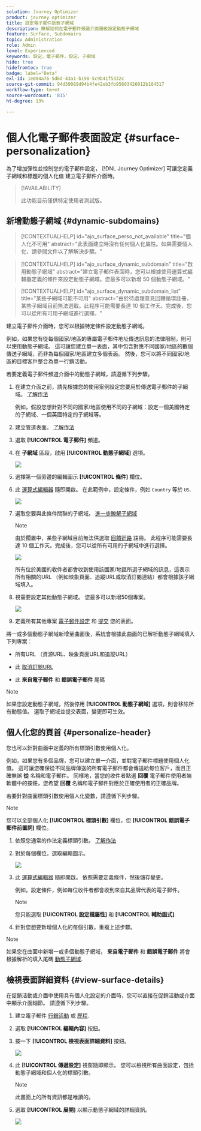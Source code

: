 ```yaml
---
solution: Journey Optimizer
product: journey optimizer
title: 設定電子郵件動態子網域
description: 瞭解如何在電子郵件頻道介面層級設定動態子網域
feature: Surface, Subdomains
topic: Administration
role: Admin
level: Experienced
keywords: 設定，電子郵件，設定，子網域
hide: true
hidefromtoc: true
badge: label="Beta"
exl-id: 1e004a76-5d6d-43a1-b198-5c9b41f5332c
source-git-commit: 94d39089d94b4fe42eb3fb95603426012b104517
workflow-type: tm+mt
source-wordcount: '815'
ht-degree: 13%

---
```


# 個人化電子郵件表面設定 {#surface-personalization}

為了增加彈性並控制您的電子郵件設定， [!DNL Journey Optimizer] 可讓您定義子網域和標題的個人化值<!--and URL tracking parameters--> 建立電子郵件介面時。

>[!AVAILABILITY]
>
>此功能目前僅供特定使用者測試版。 <!--To join the beta program, contact Adobe Customer Care.-->

## 新增動態子網域 {#dynamic-subdomains}

>[!CONTEXTUALHELP]
>id="ajo_surface_perso_not_available"
>title="個人化不可用"
>abstract="此表面建立時沒有任何個人化屬性。如果需要個人化，請參閱文件以了解解決步驟。"

>[!CONTEXTUALHELP]
>id="ajo_surface_dynamic_subdomain"
>title="啟用動態子網域"
>abstract="建立電子郵件表面時，您可以根據使用運算式編輯器定義的條件來設定動態子網域。您最多可以新增 50 個動態子網域。"

>[!CONTEXTUALHELP]
>id="ajo_surface_dynamic_subdomain_list"
>title="某些子網域可能不可用"
>abstract="由於待處理意見回饋循環註冊，某些子網域目前無法選取。此程序可能需要長達 10 個工作天。完成後，您可以從所有可用子網域進行選擇。"

建立電子郵件介面時，您可以根據特定條件設定動態子網域。

例如，如果您有從每個國家/地區的專屬電子郵件地址傳送訊息的法律限制，則可以使用動態子網域。 這可讓您建立單一表面，其中包含對應不同國家/地區的數個傳送子網域，而非為每個國家/地區建立多個表面。 然後，您可以將不同國家/地區的目標客戶整合為單一行銷活動。

若要定義電子郵件頻道介面中的動態子網域，請遵循下列步驟。

1. 在建立介面之前，請先根據您的使用案例設定您要用於傳送電子郵件的子網域。 [了解作法](../configuration/about-subdomain-delegation.md)

   例如，假設您想針對不同的國家/地區使用不同的子網域：設定一個美國特定的子網域、一個英國特定的子網域等。

1. 建立管道表面。 [了解作法](../configuration/channel-surfaces.md)

1. 選取 **[!UICONTROL 電子郵件]** 頻道。

1. 在 **子網域** 區段，啟用 **[!UICONTROL 動態子網域]** 選項。

   ![](assets/surface-email-dynamic-subdomain.png)

1. 選擇第一個旁邊的編輯圖示 **[!UICONTROL 條件]** 欄位。

1. 此 [運算式編輯器](../personalization/personalization-build-expressions.md) 隨即開啟。 在此範例中，設定條件，例如 `Country` 等於 `US`.

   ![](assets/surface-email-edit-condition.png)

1. 選取您要與此條件關聯的子網域。 [進一步瞭解子網域](../configuration/about-subdomain-delegation.md)

   >[!NOTE]
   >
   >由於擱置中，某些子網域目前無法供選取 [回饋迴路](../reports/deliverability.md#feedback-loops) 註冊。 此程序可能需要長達 10 個工作天。完成後，您可以從所有可用的子網域中進行選擇。 <!--where FL registration happens? is it when delegating a subdomain and you're awaiting from subdomain validation? or is it on ISP side only?-->

   ![](assets/surface-email-select-subdomain.png)

   所有位於美國的收件者都會收到使用該國家/地區所選子網域的訊息，這表示所有相關的URL （例如映象頁面、追蹤URL或取消訂閱連結）都會根據該子網域填入。

1. 視需要設定其他動態子網域。 您最多可以新增50個專案。

   ![](assets/surface-email-add-dynamic-subdomain.png)

   <!--Select the [IP pool](../configuration/ip-pools.md) to associate with the surface. [Learn more](email-settings.md#subdomains-and-ip-pools)-->

1. 定義所有其他專案 [電子郵件設定](email-settings.md) 和 [提交](../configuration/channel-surfaces.md#create-channel-surface) 您的表面。

將一或多個動態子網域新增至曲面後，系統會根據此曲面的已解析動態子網域填入下列專案：

* 所有URL （資源URL、映象頁面URL和追蹤URL）

* 此 [取消訂閱URL](email-settings.md#list-unsubscribe)

* 此 **來自電子郵件** 和 **錯誤電子郵件** 尾碼

>[!NOTE]
>
>如果您設定動態子網域，然後停用 **[!UICONTROL 動態子網域]** 選項，則會移除所有動態值。 選取子網域並提交表面，變更即可生效。

## 個人化您的頁首 {#personalize-header}

您也可以針對曲面中定義的所有標頭引數使用個人化。

例如，如果您有多個品牌，您可以建立單一介面，並對電子郵件標題使用個人化值。 這可讓您確保從不同品牌傳送的所有電子郵件都會傳送給每位客戶，而且正確無誤 **從** 名稱和電子郵件。 同樣地，當您的收件者點選 **回覆** 電子郵件使用者端軟體中的按鈕，您希望 **回覆** 名稱和電子郵件對應於正確使用者的正確品牌。

若要針對曲面標頭引數使用個人化變數，請遵循下列步驟。

>[!NOTE]
>
>您可以全部個人化 **[!UICONTROL 標頭引數]** 欄位，但 **[!UICONTROL 錯誤電子郵件前置詞]** 欄位。


1. 依照您通常的作法定義標頭引數。 [了解作法](email-settings.md#email-header)

1. 對於每個欄位，選取編輯圖示。

   ![](assets/surface-email-personalize-header.png)

1. 此 [運算式編輯器](../personalization/personalization-build-expressions.md) 隨即開啟。 依照需要定義條件，然後儲存變更。

   例如，設定條件，例如每位收件者都會收到來自其品牌代表的電子郵件。

   >[!NOTE]
   >
   >您只能選取 **[!UICONTROL 設定檔屬性]** 和 **[!UICONTROL 輔助函式]**.

1. 針對您想要新增個人化的每個引數，重複上述步驟。

>[!NOTE]
>
>如果您在曲面中新增一或多個動態子網域， **來自電子郵件** 和 **錯誤電子郵件** 將會根據解析的填入尾碼 [動態子網域](#dynamic-subdomains).

<!--
## Use personalized URL tracking {#personalize-url-tracking}

To use personalized URL tracking prameters, follow the steps below.

1. Select the profile attribute of your choice from the expression editor.

1. Repeat the steps above for each tracking parameter you want to personalize.

Now when the email is sent out, this parameter will be automatically appended to the end of the URL. You can then capture this parameter in web analytics tools or in performance reports.
-->

## 檢視表面詳細資料 {#view-surface-details}

在促銷活動或介面中使用具有個人化設定的介面時，您可以直接在促銷活動或介面中顯示介面細節。 請遵循下列步驟。

1. 建立電子郵件 [行銷活動](../campaigns/create-campaign.md) 或 [歷程](../building-journeys/journey-gs.md).

1. 選取 **[!UICONTROL 編輯內容]** 按鈕。

1. 按一下 **[!UICONTROL 檢視表面詳細資料]** 按鈕。

   ![](assets/campaign-view-surface-details.png)

1. 此 **[!UICONTROL 傳遞設定]** 視窗隨即顯示。 您可以檢視所有曲面設定，包括動態子網域和個人化的標頭引數。

   >[!NOTE]
   >
   >此畫面上的所有資訊都是唯讀的。

1. 選取 **[!UICONTROL 展開]** 以顯示動態子網域的詳細資訊。

   ![](assets/campaign-delivery-settings-subdomain-expand.png)
